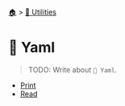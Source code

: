 <!--startTocHeader-->
[🏠](../../README.md) > [🔧 Utilities](../README.md)
# 🍠 Yaml
<!--endTocHeader-->

> TODO: Write about `🍠 Yaml`.

<!--startTocSubtopic-->
- [Print](print.md)
- [Read](read.md)
<!--endTocSubtopic-->